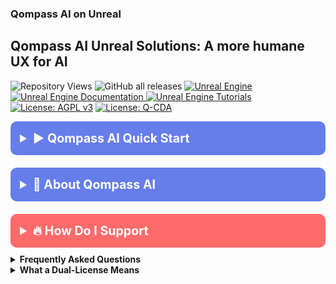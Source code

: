 <!-- /qompassai/unreal/README.md -->
<!-- ---------------------------- -->
<!-- Copyright (C) 2025 Qompass AI, All rights reserved. -->

<h3> Qompass AI on Unreal </h3>

<h2> Qompass AI Unreal Solutions: A more humane UX for AI </h2>

![Repository Views](https://komarev.com/ghpvc/?username=qompassai-unreal)
![GitHub all releases](https://img.shields.io/github/downloads/qompassai/unreal/total?style=flat-square)
<a href="https://www.unrealengine.com/">
  <img src="https://img.shields.io/badge/Unreal_Engine-0E1128?style=for-the-badge&logo=unrealengine&logoColor=white" alt="Unreal Engine">
</a>
<br>
<a href="https://docs.unrealengine.com/">
  <img src="https://img.shields.io/badge/UE_Documentation-blue?style=flat-square" alt="Unreal Engine Documentation">
</a>
<a href="https://github.com/topics/unreal-engine">
  <img src="https://img.shields.io/badge/UE_Tutorials-green?style=flat-square" alt="Unreal Engine Tutorials">
</a>
<br>
  <a href="https://www.gnu.org/licenses/agpl-3.0"><img src="https://img.shields.io/badge/License-AGPL%20v3-blue.svg" alt="License: AGPL v3"></a>
  <a href="./LICENSE-QCDA"><img src="https://img.shields.io/badge/license-Q--CDA-lightgrey.svg" alt="License: Q-CDA"></a>
</p>


<details>
  <summary style="font-size: 1.4em; font-weight: bold; padding: 15px; background: #667eea; color: white; border-radius: 10px; cursor: pointer; margin: 10px 0;">
    <strong>▶️ Qompass AI Quick Start</strong>
  </summary>
  <div style="background: #f8f9fa; padding: 15px; border-radius: 5px; margin-top: 10px; font-family: monospace;">

```bash  
curl -fsSL https://raw.githubusercontent.com/qompassai/unreal/main/scripts/quickstart.sh | sh
```
  </div>
  <blockquote style="font-size: 1.2em; line-height: 1.8; padding: 25px; background: #f8f9fa; border-left: 6px solid #667eea; border-radius: 8px; margin: 15px 0; box-shadow: 0 2px 8px rgba(0,0,0,0.1);">
    <details>
      <summary style="font-size: 1em; font-weight: bold; padding: 10px; background: #e9ecef; color: #333; border-radius: 5px; cursor: pointer; margin: 10px 0;">
        <strong>📄 We advise you read the script BEFORE running it 😉</strong>
      </summary>
      <pre style="background: #fff; padding: 15px; border-radius: 5px; border: 1px solid #ddd; overflow-x: auto;">
#!/usr/bin/env sh
# /qompassai/unreal/scripts/quickstart.sh
# Qompass AI Unreal Quickstart
# Copyright (C) 2025 Qompass AI, All rights reserved
####################################################
set -eu
OS=$(uname -s | tr '[:upper:]' '[:lower:]')
case "$OS" in
linux*)
	OS="linux"
	LOCAL="$HOME/.local"
	;;
darwin*)
	OS="macos"
	LOCAL="$HOME/.local"
	;;
msys* | mingw* | cygwin*)
	OS="windows"
	LOCAL="$USERPROFILE/.local"
	;;
*)
	echo "❌ Unsupported OS for this script."
	exit 1
	;;
esac
BIN="$LOCAL/bin"
mkdir -p "$BIN"
echo "╭─────────────────────────────────────────────╮"
echo "│   Qompass AI · Unreal Engine Quickstart     │"
echo "╰─────────────────────────────────────────────╯"
echo "  © 2025 Qompass AI. All rights reserved      "
echo
echo "Which Unreal Engine version do you want to set up?"
echo "  1) 5.6 (latest)"
echo "  2) 5.5"
echo "  3) 5.4"
echo "  4) Custom branch or tag"
echo "  q) Quit"
printf "Choose [1]: "
read -r verch
case "${verch:-1}" in
1 | "") UE_BRANCH="5.6" ;;
2) UE_BRANCH="5.5" ;;
3) UE_BRANCH="5.4" ;;
4)
	printf " Enter branch/tag: "
	read -r UE_BRANCH
	;;
q | Q) exit 0 ;;
*)
	echo "Invalid choice"
	exit 1
	;;
esac
UE_DIR="$LOCAL/UnrealEngine"
if [ ! -d "$UE_DIR" ]; then
	echo "==> Cloning Unreal Engine $UE_BRANCH into $UE_DIR ..."
	git clone -b "$UE_BRANCH" --single-branch "https://github.com/EpicGames/UnrealEngine.git" "$UE_DIR" ||
		git clone -b "$UE_BRANCH" --single-branch "git@github.com:EpicGames/UnrealEngine.git" "$UE_DIR"
else
	echo "==> Updating UE source for branch $UE_BRANCH ..."
	cd "$UE_DIR"
	git checkout "$UE_BRANCH"
	git fetch --all
fi
cd "$UE_DIR"
echo
echo "Pick platforms to build for (multi-select, e.g., 1 3 6)."
echo "  1) Linux (default)"
echo "  2) LinuxARM64"
echo "  3) Windows"
echo "  4) Mac"
echo "  5) Android"
echo "  6) iOS"
echo "  7) tvOS"
echo "  8) VisionOS"
echo "  a) All"
echo "  q) Quit"
printf "Which platform(s)? [1]: "
read -r plats
[ -z "${plats:-}" ] && plats="1"
[ "$plats" = "q" ] && exit 0
PLATFLAGS=""
PLATSDKS=""
for sel in $plats; do
	case "$sel" in
	1) PLATFLAGS="$PLATFLAGS Linux" ;;
	2) PLATFLAGS="$PLATFLAGS LinuxArm64" ;;
	3) PLATFLAGS="$PLATFLAGS Win64" ;;
	4) PLATFLAGS="$PLATFLAGS Mac" ;;
	5)
		PLATFLAGS="$PLATFLAGS Android"
		PLATSDKS="$PLATSDKS Android"
		;;
	6)
		PLATFLAGS="$PLATFLAGS IOS"
		PLATSDKS="$PLATSDKS IOS"
		;;
	7)
		PLATFLAGS="$PLATFLAGS TVOS"
		PLATSDKS="$PLATSDKS TVOS"
		;;
	8) PLATFLAGS="$PLATFLAGS VisionOS" ;;
	a | A)
		PLATFLAGS="Linux LinuxArm64 Win64 Mac Android IOS TVOS VisionOS"
		PLATSDKS="Android IOS TVOS"
		break
		;;
	*) ;;
	esac
done
echo
echo "Build system:"
echo "  1) Official Unreal Automation Tool (multi-platform, Installed Build) [default]"
echo "  2) Local developer Makefile build (for Linux devs, Editor only, fast)"
printf "Choose build system [1]: "
read -r buildsys
[ -z "$buildsys" ] && buildsys="1"
if [ "$buildsys" = "2" ]; then
	echo "==> Generating Makefiles for local developer build..."
	./GenerateProjectFiles.sh -makefiles
	echo
	echo "Makefile build menu:"
	echo "  1) Build Editor (default: Development)"
	echo "  2) Build Editor (Debug: much slower)"
	echo "  3) Build all essential tools (UnrealPak, ShaderCompileWorker, etc.)"
	echo "  4) Clean and full rebuild of Editor"
	echo "  5) Build UnrealGame"
	echo "  q) Quit"
	printf "Choose [1]: "
	read -r maketgt
	[ -z "$maketgt" ] && maketgt="1"
	echo "==> Ensuring ASP.NET Core HTTPS dev certificate is trusted for local development (if required)..."
dotnet dev-certs https --trust || {
  echo "❌ Could not trust HTTPS certificate. See https://aka.ms/dev-certs-trust for manual steps."
}
	case "$maketgt" in
	1 | "")
		echo "==> Building Unreal Editor (Development, StandardSet)..."
		make -j"$(nproc)" # "make" on its own builds the editor ("StandardSet")
		;;
	2)
		echo "==> Building Unreal Editor (Debug)..."
		make -j"$(nproc)" UnrealEditor-Linux-Debug
		;;
	3)
		echo "==> Building essential tools..."
		make -j"$(nproc)" CrashReportClient ShaderCompileWorker UnrealLightmass InterchangeWorker UnrealPak UnrealEditor
		;;
	4)
		echo "==> Cleaning and rebuilding the Editor..."
		make UnrealEditor ARGS="-clean" && make -j"$(nproc)" UnrealEditor
		;;
	5)
		echo "==> Building UnrealGame..."
		make -j"$(nproc)" UnrealGame
		;;
	q | Q)
		exit 0
		;;
	*)
		echo "Unknown choice, doing make (default)..."
		make -j"$(nproc)"
		;;
	esac
	if [ "$OS" = "linux" ]; then
		TOOLS="UnrealEditor UnrealPak ShaderCompileWorker CrashReportClient UnrealLightmass InterchangeWorker UnrealGame"
		TOOLROOT="$UE_DIR/Engine/Binaries/Linux"
		for tool in $TOOLS; do
			[ -f "$TOOLROOT/$tool" ] && ln -sf "$TOOLROOT/$tool" "$BIN/$tool" && echo "  → Symlinked $tool -> $BIN/$tool"
		done
		echo
		echo "==> Done. Run the editor with:"
		echo "cd $TOOLROOT"
		echo "./UnrealEditor"
		echo
		echo "To open a project:"
		echo "./UnrealEditor \"/path/to/YourProject.uproject\""
		echo
		echo "Append -game to run as a game, or see Unreal docs for more CLI options."
	else
		echo "Development makefile build is only implemented for Linux."
	fi
else
	echo
	echo "Choose configs (1 Development [default]   2 Debug   3 Test   4 Shipping   a All)"
	printf "Configs: "
	read -r buildconfs
	[ -z "${buildconfs:-}" ] && buildconfs="1"
	CONFVAL=""
	for sel in $buildconfs; do
		case "$sel" in
		1) CONFVAL="${CONFVAL}Development;" ;;
		2) CONFVAL="${CONFVAL}Debug;" ;;
		3) CONFVAL="${CONFVAL}Test;" ;;
		4) CONFVAL="${CONFVAL}Shipping;" ;;
		a | A)
			CONFVAL="Debug;Development;Test;Shipping"
			break
			;;
		*) ;;
		esac
	done
	CONFVAL=$(echo "$CONFVAL" | sed 's/;$//')
	echo "Enable extra build options:"
	echo "  1) Derived Data Cache (DDC)"
	echo "  2) CEF (Chromium Embedded Framework)"
	echo "  3) ISPC (Vectorization)"
	echo "  4) All"
	echo "  n) None [default]"
	printf "Features [n]: "
	read -r feat
	[ -z "$feat" ] && feat="n"
	WITH_DDC=false
	CEF3=false
	ISPC=false
	case "$feat" in
	4)
		WITH_DDC=true
		CEF3=true
		ISPC=true
		;;
	*)
		echo "$feat" | grep 1 >/dev/null && WITH_DDC=true
		echo "$feat" | grep 2 >/dev/null && CEF3=true
		echo "$feat" | grep 3 >/dev/null && ISPC=true
		;;
	esac
	echo "==> Updating submodules and prerequisites..."
	git submodule update --init --recursive
	./Setup.sh
	./GenerateProjectFiles.sh
	PLAT_SETS=""
	for pf in $PLATFLAGS; do
		PLAT_SETS="$PLAT_SETS -set:With${pf}=true"
	done
	CARGS=""
	[ "$CEF3" = "true" ] && CARGS="$CARGS -set:ExtraCompileArgs=-bCompileCEF3"
	[ "$ISPC" = "true" ] && CARGS="$CARGS -set:ExtraCompileArgs=-bCompileISPC"
	[ "$WITH_DDC" = "true" ] || WITH_DDC="false"
	echo "==> Building Unreal Engine with selected options..."
	./Engine/Build/BatchFiles/RunUAT.sh BuildGraph \
		-script=Engine/Build/InstalledEngineBuild.xml \
		-target="Make Installed Build Linux" \
		"$PLAT_SETS" \
		-set:GameConfigurations="$CONFVAL" \
		-set:WithDDC=$WITH_DDC \
		"$CARGS" \
		-set:CompileDatasmithPlugins=false \
		-set:AllowParallelExecutor=true
	echo "==> Build finished!"
	case "$OS" in
	linux)
		TOOLS="UnrealEditor UnrealPak ShaderCompileWorker"
		TOOLROOT="$UE_DIR/Engine/Binaries/Linux"
		;;
	macos)
		TOOLS="UnrealEditor UnrealPak ShaderCompileWorker UnrealVersionSelector"
		TOOLROOT="$UE_DIR/Engine/Binaries/Mac"
		;;
	windows)
		TOOLS="UnrealEditor.exe UnrealPak.exe ShaderCompileWorker.exe UnrealVersionSelector.exe"
		TOOLROOT="$UE_DIR/Engine/Binaries/Win64"
		;;
	esac
	for tool in $TOOLS; do
		src="$TOOLROOT/$tool"
		dest="$BIN/$(basename "$tool" .exe)"
		if [ -f "$src" ]; then
			ln -sf "$src" "$dest"
			echo "  → Symlinked $tool → $dest"
		else
			echo "  ⚠ Not found: $src (may not have been built for this platform)"
		fi
	done
	SETLINE="export PATH=\"$BIN:\$PATH\""
	for RCFILE in "$HOME/.bashrc" "$HOME/.zshrc" "$HOME/.profile"; do
		[ -f "$RCFILE" ] || continue
		grep -F "$SETLINE" "$RCFILE" >/dev/null 2>&1 ||
			{ printf '\n# Unreal Quickstart: Add local bin to PATH\n%s\n' "$SETLINE" >>"$RCFILE"; }
	done
	echo
	if [ -n "${PLATSDKS:-}" ]; then
		echo "SDK check results:"
		for sdk in $PLATSDKS; do
			found=0
			case "$sdk" in
			Android)
				(command -v sdkmanager >/dev/null 2>&1 || [ -d "$HOME/Android/Sdk" ]) && found=1
				;;
			IOS | TVOS)
				command -v xcodebuild >/dev/null 2>&1 && found=1
				;;
			esac
			if [ "$found" -eq 1 ]; then
				echo "  ✓ $sdk SDK found."
			else
				case "$sdk" in
				Android)
					echo "  ⚠ Android SDK not found. Install Android Studio and ensure ANDROID_HOME is set."
					;;
				IOS | TVOS)
					echo "  ⚠ Xcode or iOS/tvOS SDK not found. Install Xcode and Xcode command line tools."
					;;
				esac
			fi
		done
	fi
	echo
	echo "✅ Unreal Engine setup complete!"
	echo "  → Main editor: $BIN/UnrealEditor"
	for tool in UnrealPak ShaderCompileWorker UnrealVersionSelector; do
		[ -x "$BIN/$tool" ] && echo "  → $tool: $BIN/$tool"
	done
	echo "  → Source: $UE_DIR"
	echo "  → $BIN is in your PATH (after terminal restart)."
	echo
	echo "To launch Unreal Editor:"
	echo "  UnrealEditor"
	echo
	echo "★ You might need to install additional SDKs/platform tools as described above."
	echo "★ For advanced platform packaging/configuration, confirm in official Unreal documentation."
	echo
fi
exit 0</pre>
</details>
<p>Or, <a href="https://github.com/qompassai/unreal/blob/main/scripts/quickstart.sh" target="_blank">View the quickstart script directly</a>.</p>
</blockquote>
</details>

</blockquote>
</details>

<details>
<summary style="font-size: 1.4em; font-weight: bold; padding: 15px; background: #667eea; color: white; border-radius: 10px; cursor: pointer; margin: 10px 0;"><strong>🧭 About Qompass AI</strong></summary>
<blockquote style="font-size: 1.2em; line-height: 1.8; padding: 25px; background: #f8f9fa; border-left: 6px solid #667eea; border-radius: 8px; margin: 15px 0; box-shadow: 0 2px 8px rgba(0,0,0,0.1);">

<div align="center">
  <p>Matthew A. Porter<br>
  Former Intelligence Officer<br>
  Educator & Learner<br>
  DeepTech Founder & CEO</p>
</div>

<h3>Publications</h3>
  <p>
    <a href="https://orcid.org/0000-0002-0302-4812">
      <img src="https://img.shields.io/badge/ORCID-0000--0002--0302--4812-green?style=flat-square&logo=orcid" alt="ORCID">
    </a>
    <a href="https://www.researchgate.net/profile/Matt-Porter-7">
      <img src="https://img.shields.io/badge/ResearchGate-Open--Research-blue?style=flat-square&logo=researchgate" alt="ResearchGate">
    </a>
    <a href="https://zenodo.org/communities/qompassai">
      <img src="https://img.shields.io/badge/Zenodo-Publications-blue?style=flat-square&logo=zenodo" alt="Zenodo">
    </a>
  </p>

<h3>Developer Programs</h3>

[![NVIDIA Developer](https://img.shields.io/badge/NVIDIA-Developer_Program-76B900?style=for-the-badge\&logo=nvidia\&logoColor=white)](https://developer.nvidia.com/)
[![Meta Developer](https://img.shields.io/badge/Meta-Developer_Program-0668E1?style=for-the-badge\&logo=meta\&logoColor=white)](https://developers.facebook.com/)
[![HackerOne](https://img.shields.io/badge/-HackerOne-%23494649?style=for-the-badge\&logo=hackerone\&logoColor=white)](https://hackerone.com/phaedrusflow)
[![HuggingFace](https://img.shields.io/badge/HuggingFace-qompass-yellow?style=flat-square\&logo=huggingface)](https://huggingface.co/qompass)
[![Epic Games Developer](https://img.shields.io/badge/Epic_Games-Developer_Program-313131?style=for-the-badge\&logo=epic-games\&logoColor=white)](https://dev.epicgames.com/)

<h3>Professional Profiles</h3>
  <p>
    <a href="https://www.linkedin.com/in/matt-a-porter-103535224/">
      <img src="https://img.shields.io/badge/LinkedIn-Matt--Porter-blue?style=flat-square&logo=linkedin" alt="Personal LinkedIn">
    </a>
    <a href="https://www.linkedin.com/company/95058568/">
      <img src="https://img.shields.io/badge/LinkedIn-Qompass--AI-blue?style=flat-square&logo=linkedin" alt="Startup LinkedIn">
    </a>
  </p>

<h3>Social Media</h3>
  <p>
    <a href="https://twitter.com/PhaedrusFlow">
      <img src="https://img.shields.io/badge/Twitter-@PhaedrusFlow-blue?style=flat-square&logo=twitter" alt="X/Twitter">
    </a>
    <a href="https://www.instagram.com/phaedrusflow">
      <img src="https://img.shields.io/badge/Instagram-phaedrusflow-purple?style=flat-square&logo=instagram" alt="Instagram">
    </a>
    <a href="https://www.youtube.com/@qompassai">
      <img src="https://img.shields.io/badge/YouTube-QompassAI-red?style=flat-square&logo=youtube" alt="Qompass AI YouTube">
    </a>
  </p>

</blockquote>
</details>

<details>
<summary style="font-size: 1.4em; font-weight: bold; padding: 15px; background: #ff6b6b; color: white; border-radius: 10px; cursor: pointer; margin: 10px 0;"><strong>🔥 How Do I Support</strong></summary>
<blockquote style="font-size: 1.2em; line-height: 1.8; padding: 25px; background: #fff5f5; border-left: 6px solid #ff6b6b; border-radius: 8px; margin: 15px 0; box-shadow: 0 2px 8px rgba(0,0,0,0.1);">

<div align="center">

<table>
<tr>
<th align="center">🏛️ Qompass AI Pre-Seed Funding 2023-2025</th>
<th align="center">🏆 Amount</th>
<th align="center">📅 Date</th>
</tr>
<tr>
<td><a href="https://github.com/qompassai/r4r" title="RJOS/Zimmer Biomet Research Grant Repository">RJOS/Zimmer Biomet Research Grant</a></td>
<td align="center">$30,000</td>
<td align="center">March 2024</td>
</tr>
<tr>
<td><a href="https://github.com/qompassai/PathFinders" title="GitHub Repository">Pathfinders Intern Program</a><br>
<small><a href="https://www.linkedin.com/posts/evergreenbio_bioscience-internships-workforcedevelopment-activity-7253166461416812544-uWUM/" target="_blank">View on LinkedIn</a></small></td>
<td align="center">$2,000</td>
<td align="center">October 2024</td>
</tr>
</table>

<br>
<h4>🤝 How To Support Our Mission</h4>

[![GitHub Sponsors](https://img.shields.io/badge/GitHub-Sponsor-EA4AAA?style=for-the-badge\&logo=github-sponsors\&logoColor=white)](https://github.com/sponsors/phaedrusflow)
[![Patreon](https://img.shields.io/badge/Patreon-Support-F96854?style=for-the-badge\&logo=patreon\&logoColor=white)](https://patreon.com/qompassai)
[![Liberapay](https://img.shields.io/badge/Liberapay-Donate-F6C915?style=for-the-badge\&logo=liberapay\&logoColor=black)](https://liberapay.com/qompassai)
[![Open Collective](https://img.shields.io/badge/Open%20Collective-Support-7FADF2?style=for-the-badge\&logo=opencollective\&logoColor=white)](https://opencollective.com/qompassai)
[![Buy Me A Coffee](https://img.shields.io/badge/Buy%20Me%20A%20Coffee-Support-FFDD00?style=for-the-badge\&logo=buy-me-a-coffee\&logoColor=black)](https://www.buymeacoffee.com/phaedrusflow)

<details markdown="1">
<summary><strong>🔐 Cryptocurrency Donations</strong></summary>

**Monero (XMR):**

<div align="center">
  <img src="https://raw.githubusercontent.com/qompassai/svg/main/assets/monero-qr.svg" alt="Monero QR Code" width="180">
</div>

<div style="margin: 10px 0;">
    <code>42HGspSFJQ4MjM5ZusAiKZj9JZWhfNgVraKb1eGCsHoC6QJqpo2ERCBZDhhKfByVjECernQ6KeZwFcnq8hVwTTnD8v4PzyH</code>
  </div>

<button onclick="navigator.clipboard.writeText('42HGspSFJQ4MjM5ZusAiKZj9JZWhfNgVraKb1eGCsHoC6QJqpo2ERCBZDhhKfByVjECernQ6KeZwFcnq8hVwTTnD8v4PzyH')" style="padding: 6px 12px; background: #FF6600; color: white; border: none; border-radius: 4px; cursor: pointer;">
    📋 Copy Address
  </button>
<p><i>Funding helps us continue our research at the intersection of AI, healthcare, and education</i></p>

</blockquote>
</details>
</details>

<details id="FAQ">
  <summary><strong>Frequently Asked Questions</strong></summary>

### Q: How do you mitigate against bias?

**TLDR - we do math to make AI ethically useful**

### A: We delineate between mathematical bias (MB) - a fundamental parameter in neural network equations - and algorithmic/social bias (ASB). While MB is optimized during model training through backpropagation, ASB requires careful consideration of data sources, model architecture, and deployment strategies. We implement attention mechanisms for improved input processing and use legal open-source data and secure web-search APIs to help mitigate ASB.

[AAMC AI Guidelines | One way to align AI against ASB](https://www.aamc.org/about-us/mission-areas/medical-education/principles-ai-use)

### AI Math at a glance

## Forward Propagation Algorithm

$$
y = w_1x_1 + w_2x_2 + ... + w_nx_n + b
$$

Where:

- $y$ represents the model output
- $(x_1, x_2, ..., x_n)$ are input features
- $(w_1, w_2, ..., w_n)$ are feature weights
- $b$ is the bias term

### Neural Network Activation

For neural networks, the bias term is incorporated before activation:

$$
z = \\sum\_{i=1}^{n} w_ix_i + b
$$
$$
a = \\sigma(z)
$$

Where:

- $z$ is the weighted sum plus bias
- $a$ is the activation output
- $\\sigma$ is the activation function

### Attention Mechanism- aka what makes the Transformer (The "T" in ChatGPT) powerful

- [Attention High level overview video](https://www.youtube.com/watch?v=fjJOgb-E41w)

- [Attention Is All You Need Arxiv Paper](https://arxiv.org/abs/1706.03762)

The Attention mechanism equation is:

$$
\\text{Attention}(Q, K, V) = \\text{softmax}\\left( \\frac{QK^T}{\\sqrt{d_k}} \\right) V
$$

Where:

- $Q$ represents the Query matrix
- $K$ represents the Key matrix
- $V$ represents the Value matrix
- $d_k$ is the dimension of the key vectors
- $\\text{softmax}(\\cdot)$ normalizes scores to sum to 1

### Q: Do I have to buy a Linux computer to use this? I don't have time for that!

### A: No. You can run Linux and/or the tools we share alongside your existing operating system:

- Windows users can use Windows Subsystem for Linux [WSL](https://learn.microsoft.com/en-us/windows/wsl/install)
- Mac users can use [Homebrew](https://brew.sh/)
- The code-base instructions were developed with both beginners and advanced users in mind.

### Q: Do you have to get a masters in AI?

### A: Not if you don't want to. To get competent enough to get past ChatGPT dependence at least, you just need a computer and a beginning's mindset. Huggingface is a good place to start.

- [Huggingface](https://docs.google.com/presentation/d/1IkzESdOwdmwvPxIELYJi8--K3EZ98_cL6c5ZcLKSyVg/edit#slide=id.p)

### Q: What makes a "small" AI model?

### A: AI models ~=10 billion(10B) parameters and below. For comparison, OpenAI's GPT4o contains approximately 200B parameters.

</details>

<details id="Dual-License Notice">
  <summary><strong>What a Dual-License Means</strong></summary>

### Protection for Vulnerable Populations

The dual licensing aims to address the cybersecurity gap that disproportionately affects underserved populations. As highlighted by recent attacks<sup><a href="#ref1">[1]</a></sup>, low-income residents, seniors, and foreign language speakers face higher-than-average risks of being victims of cyberattacks. By offering both open-source and commercial licensing options, we encourage the development of cybersecurity solutions that can reach these vulnerable groups while also enabling sustainable development and support.

### Preventing Malicious Use

The AGPL-3.0 license ensures that any modifications to the software remain open source, preventing bad actors from creating closed-source variants that could be used for exploitation. This is especially crucial given the rising threats to vulnerable communities, including children in educational settings. The attack on Minneapolis Public Schools, which resulted in the leak of 300,000 files and a $1 million ransom demand, highlights the importance of transparency and security<sup><a href="#ref8">[8]</a></sup>.

### Addressing Cybersecurity in Critical Sectors

The commercial license option allows for tailored solutions in critical sectors such as healthcare, which has seen significant impacts from cyberattacks. For example, the recent Change Healthcare attack<sup><a href="#ref4">[4]</a></sup> affected millions of Americans and caused widespread disruption for hospitals and other providers. In January 2025, CISA<sup><a href="#ref2">[2]</a></sup> and FDA<sup><a href="#ref3">[3]</a></sup> jointly warned of critical backdoor vulnerabilities in Contec CMS8000 patient monitors, revealing how medical devices could be compromised for unauthorized remote access and patient data manipulation.

### Supporting Cybersecurity Awareness

The dual licensing model supports initiatives like the Cybersecurity and Infrastructure Security Agency (CISA) efforts to improve cybersecurity awareness<sup><a href="#ref7">[7]</a></sup> in "target rich" sectors, including K-12 education<sup><a href="#ref5">[5]</a></sup>. By allowing both open-source and commercial use, we aim to facilitate the development of tools that support these critical awareness and protection efforts.

### Bridging the Digital Divide

The unfortunate reality is that too many individuals and organizations have gone into a frenzy in every facet of our daily lives<sup><a href="#ref6">[6]</a></sup>. These unfortunate folks identify themselves with their talk of "10X" returns and building towards Artificial General Intelligence aka "AGI" while offering GPT wrappers. Our dual licensing approach aims to acknowledge this deeply concerning predatory paradigm with clear eyes while still operating to bring the best parts of the open-source community with our services and solutions.

### Recent Cybersecurity Attacks

Recent attacks underscore the importance of robust cybersecurity measures:

- The Change Healthcare cyberattack in February 2024 affected millions of Americans and caused significant disruption to healthcare providers.
- The White House and Congress jointly designated October 2024 as Cybersecurity Awareness Month. This designation comes with over 100 actions that align the Federal government and public/private sector partners are taking to help every man, woman, and child to safely navigate the age of AI.

By offering both open source and commercial licensing options, we strive to create a balance that promotes innovation and accessibility. We address the complex cybersecurity challenges faced by vulnerable populations and critical infrastructure sectors as the foundation of our solutions, not an afterthought.

### References

<div id="footnotes">
<p id="ref1"><strong>[1]</strong> <a href="https://www.whitehouse.gov/briefing-room/statements-releases/2024/10/02/international-counter-ransomware-initiative-2024-joint-statement/">International Counter Ransomware Initiative 2024 Joint Statement</a></p>

<p id="ref2"><strong>[2]</strong> <a href="https://www.cisa.gov/sites/default/files/2025-01/fact-sheet-contec-cms8000-contains-a-backdoor-508c.pdf">Contec CMS8000 Contains a Backdoor</a></p>

<p id="ref3"><strong>[3]</strong> <a href="https://www.aha.org/news/headline/2025-01-31-cisa-fda-warn-vulnerabilities-contec-patient-monitors">CISA, FDA warn of vulnerabilities in Contec patient monitors</a></p>

<p id="ref4"><strong>[4]</strong> <a href="https://www.chiefhealthcareexecutive.com/view/the-top-10-health-data-breaches-of-the-first-half-of-2024">The Top 10 Health Data Breaches of the First Half of 2024</a></p>

<p id="ref5"><strong>[5]</strong> <a href="https://www.cisa.gov/K12Cybersecurity">CISA's K-12 Cybersecurity Initiatives</a></p>

<p id="ref6"><strong>[6]</strong> <a href="https://www.ftc.gov/business-guidance/blog/2024/09/operation-ai-comply-continuing-crackdown-overpromises-ai-related-lies">Federal Trade Commission Operation AI Comply: continuing the crackdown on overpromises and AI-related lies</a></p>

<p id="ref7"><strong>[7]</strong> <a href="https://www.whitehouse.gov/briefing-room/presidential-actions/2024/09/30/a-proclamation-on-cybersecurity-awareness-month-2024/">A Proclamation on Cybersecurity Awareness Month, 2024</a></p>

<p id="ref8"><strong>[8]</strong> <a href="https://therecord.media/minneapolis-schools-say-data-breach-affected-100000/">Minneapolis school district says data breach affected more than 100,000 people</a></p>
</div>
</details>
